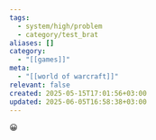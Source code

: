 ```yaml
---
tags:
  - system/high/problem
  - category/test_brat
aliases: []
category:
  - "[[games]]"
meta:
  - "[[world of warcraft]]"
relevant: false
created: 2025-05-15T17:01:56+03:00
updated: 2025-06-05T16:58:38+03:00
---
```


😀
